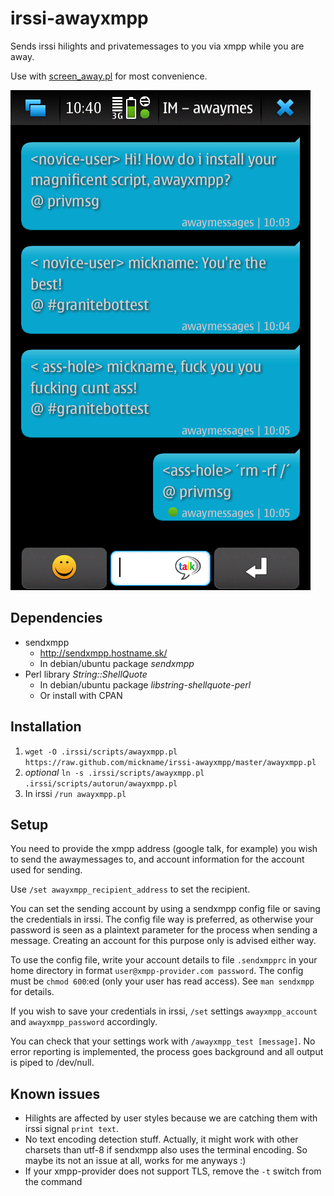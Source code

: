 irssi-awayxmpp
==============

Sends irssi hilights and privatemessages to you via xmpp while you are away.

Use with [screen_away.pl](http://scripts.irssi.org/html/screen_away.pl.html) for most convenience.

![xmpp on n900](sample/n900.png)

Dependencies
------------

* sendxmpp
  + http://sendxmpp.hostname.sk/
  + In debian/ubuntu package *sendxmpp*
* Perl library *String::ShellQuote*
  + In debian/ubuntu package *libstring-shellquote-perl*
  + Or install with CPAN

Installation
------------

1. `wget -O .irssi/scripts/awayxmpp.pl https://raw.github.com/mickname/irssi-awayxmpp/master/awayxmpp.pl`  
2. *optional* `ln -s .irssi/scripts/awayxmpp.pl .irssi/scripts/autorun/awayxmpp.pl`  
3. In irssi `/run awayxmpp.pl`

Setup
-----

You need to provide the xmpp address (google talk, for example) you wish to send the awaymessages to, and account information for the account used for sending.

Use `/set awayxmpp_recipient_address` to set the recipient.

You can set the sending account by using a sendxmpp config file or saving the credentials in irssi. The config file way is preferred, as otherwise your password is seen as a plaintext parameter for the process when sending a message. Creating an account for this purpose only is advised either way.

To use the config file, write your account details to file `.sendxmpprc` in your home directory in format `user@xmpp-provider.com password`. The config must be `chmod 600`:ed (only your user has read access). See `man sendxmpp` for details.

If you wish to save your credentials in irssi, `/set` settings `awayxmpp_account` and `awayxmpp_password` accordingly.

You can check that your settings work with `/awayxmpp_test [message]`. No error reporting is implemented, the process goes background and all output is piped to /dev/null.

Known issues
------------
* Hilights are affected by user styles because we are catching them with irssi signal `print text`.
* No text encoding detection stuff. Actually, it might work with other charsets than utf-8 if sendxmpp also uses the terminal encoding. So maybe its not an issue at all, works for me anyways :)
* If your xmpp-provider does not support TLS, remove the `-t` switch from the command
